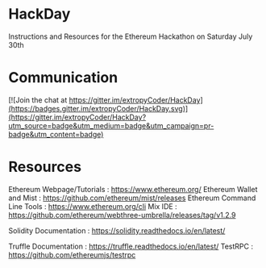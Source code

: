 # HackDay

Instructions and Resources for the Ethereum Hackathon on Saturday July 30th



# Communication
[![Join the chat at https://gitter.im/extropyCoder/HackDay](https://badges.gitter.im/extropyCoder/HackDay.svg)](https://gitter.im/extropyCoder/HackDay?utm_source=badge&utm_medium=badge&utm_campaign=pr-badge&utm_content=badge)




# Resources

Ethereum Webpage/Tutorials   :  https://www.ethereum.org/
Ethereum Wallet and Mist     :  https://github.com/ethereum/mist/releases
Ethereum Command Line Tools  :  https://www.ethereum.org/cli
Mix IDE                      :  https://github.com/ethereum/webthree-umbrella/releases/tag/v1.2.9

Solidity Documentation       : https://solidity.readthedocs.io/en/latest/     

Truffle Documentation        : https://truffle.readthedocs.io/en/latest/
TestRPC                      : https://github.com/ethereumjs/testrpc  
